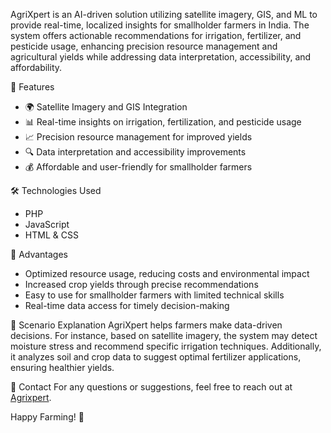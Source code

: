 AgriXpert is an AI-driven solution utilizing satellite imagery, GIS, and ML to provide real-time, localized insights for smallholder farmers in India. The system offers actionable recommendations for irrigation, fertilizer, and pesticide usage, enhancing precision resource management and agricultural yields while addressing data interpretation, accessibility, and affordability.

 🚀 Features
- 🌍 Satellite Imagery and GIS Integration
- 📊 Real-time insights on irrigation, fertilization, and pesticide usage
- 📈 Precision resource management for improved yields
- 🔍 Data interpretation and accessibility improvements
- 💰 Affordable and user-friendly for smallholder farmers

🛠 Technologies Used
- PHP
- JavaScript
- HTML & CSS

 🌟 Advantages
- Optimized resource usage, reducing costs and environmental impact
- Increased crop yields through precise recommendations
- Easy to use for smallholder farmers with limited technical skills
- Real-time data access for timely decision-making

🌾 Scenario Explanation
AgriXpert helps farmers make data-driven decisions. For instance, based on satellite imagery, the system may detect moisture stress and recommend specific irrigation techniques. Additionally, it analyzes soil and crop data to suggest optimal fertilizer applications, ensuring healthier yields.

 📧 Contact
For any questions or suggestions, feel free to reach out at [Agrixpert](basavarajsing2005@gmail.com).

Happy Farming! 🌱
